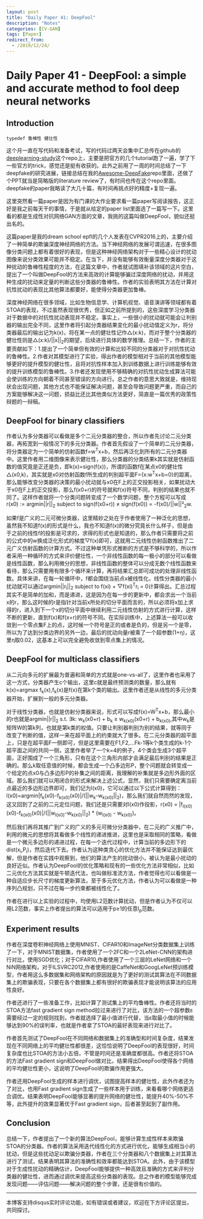 ```yaml
---
layout: post
title: "Daily Paper 41: DeepFool"
description: "Notes"
categories: [CV-GAN]
tags: [Paper]
redirect_from:
  - /2019/12/24/
---
```


# Daily Paper 41 - DeepFool: a simple and accurate method to fool deep neural networks  

## Introduction  

`typedef 鲁棒性 健壮性`

这个月一直在写代码和准备考试，写的代码过两天会集中汇总传在github的[deeplearning-study](https://github.com/JustinYuu/Deeplearning-study)这个repo上，主要是把官方的几个tutorial跑了一遍，学了下一些官方的trick，感觉还是挺有收获的。此外之前用了一周的时间总结了一下deepfake的研究进展，链接总结在我的[Awesome-DeepFake](https://github.com/JustinYuu/Awesome-DeepFake)repo里面，还做了个PPT就当是简略版的literature review了，有时间也传在这个repo里面。deepfake的paper我略读了大几十篇，有时间再挑点好的精度+复现一遍。  

这里突然看一篇paper是因为有门课的大作业要求看一篇paper写阅读报告，这正好是我之前每天干的事情，于是就从给定的paper list里面选了一篇写一下。这里看的都是生成性对抗网络GAN方面的文章，我挑的这篇叫做DeepFool，貌似还挺出名的。  

这篇paper是我的dream school epfl的几个人发表在CVPR2016上的，主要介绍了一种简单的欺骗深度神经网络的方法。当下神经网络的发展可谓迅速，在很多图像分类问题上都有着很好的表现，但是这种神经网络架构对于一些精心设计的扰动图像来说分类效果可能并不稳定。在当下，并没有能够有效衡量深度分类器对于这种扰动的鲁棒性程度的方法，在这篇文章中，作者就试图填补该领域的这片空白，提出了一个叫做DeepFool的方法来高效的计算能够骗过深度网络的扰动，并用这种生成的扰动来定量的判断这些分类器的鲁棒性。作者的实验表明其方法在计算对抗性扰动的表现比其他算法都要好，能使得分类器更加鲁棒。  

深度神经网络在很多领域，比如生物信息学、计算机视觉、语音演讲等领域都有着STOA的表现，不过虽然表现很优秀，但正如之前所提到的，这些深度学习分类器对于数据中的对抗性扰动表现并不稳定。事实上，一些很小的扰动就可能会让判别器的输出完全不同，这里作者将引起分类器结果变化的最小扰动值定义为r，将分类器最后的输出记为k(x)，将在某一点的健壮性记作△(x:k)，而对于整个分类器的健壮性则是△(x:k)/||x||<sub>2</sub>的期望，后续进行具体的数学推理。总结一下，作者的主要贡献如下：1.提出了一个简单但有效的计算和比较不同的分类器对于对抗性扰动的鲁棒性。2.作者对其模型进行了实验，得出作者的模型相对于当前的其他模型能够更好的提升模型的健壮性，且将对抗性样本加入到训练数据上进行训练能够有效的提升训练模型的鲁棒性。3.作者还发现使用不够精确的对抗性扰动生成算法可能会使训练的方向朝着不同甚至错误的方向进行。总之作者的意思大致就是，维持现状会出现问题，其他方式也不能保证解决问题，甚至会导致问题更严重，而自己的方案能够解决这一问题，损益比还比其他类似方法更好，简直是一篇优秀的政策性辩题的一辩稿。  

## DeepFool for binary classifiers  

作者认为多分类器可以看做是多个二元分类器的整合，所以作者先讨论二元分类器，再拓宽到一般情况下的多元分类器。作者首先假设了一个简单的二元分类器，将分类器定为一个简单的仿射函数f=w<sup>T</sup>x+b，然后再泛化到所有的二元分类器中。这里作者用二维图像来表示健壮性，那么分类器的分类结果k其实就是仿射函数的值究竟是正还是负，即k(x)=sign(f(x))，所谓的函数f在某点x0的健壮性△(x0,k)，其实就是x0对仿射函数f所生成的判别超平面F={x:w<sup>T</sup>x+b=0}的距离，那么能够改变分类器的决策的最小扰动就与x0在F上的正交投影相关，如果扰动大于x0在F上的正交投影，那么f(x0+r)的符号就和f(x)符号不同，判别的结果也就不同了。这样作者就将一个分类问题转变成了一个数学问题，整个方程可以写成r(x0) := argmin\|\|r\|\|<sub>2</sub> subject to sign(f(x0+r)) ≠ sign(f(x0)) = -f(x0)/\|\|w\|\|²<sub>2</sub>w.  

如果f是广义的二元可微分类器，这里精妙之处在于作者使用了一种泛化的思想，虽然我不知道f(x)的形式是什么，我也不知道f(x)的微分究竟长什么样子，但是由于之前的线性f的投影是可求的，求得的形式也是知道的，那么作者只需要将之前的公式中的w换成泛化形式的梯度▽f(x)即可，这就用二元线性仿射函数推出了二元广义仿射函数的计算方式。不过这种单凭形式推断的方式是不够科学的，所以作者采用一种循环的方式来评价健壮性，一个非线性函数的每一极小的部分可以看做是线性函数，那么利用微分的思想，非线性函数的整体可以分成无数个线性函数来看待，那么只需要用有限多个循环来计算，再将结果汇总即可成功的处理非线性函数。具体来讲，在每一轮循环中，f都会围绕当前点x被线性化，线性分类器的最小扰动就可以通过argmin\|\|r<sub>i</sub>\|\|<sub>2</sub> subject to f(xi) + ▽f(xi)<sup>T</sup>r<sub>i</sub> = 0计算得出。汇总过程其实不是简单的加和，而是递进，这是因为在每一步的更新中，都会求出一个当前x的r，那么这时候的r是指针对当前x所处的切分平面而言的，所以必须将x加上求得的r，进入到下一个x的切分平面中继续利用二元线性仿射的方式进行计算，这样不断的更新，直到f(x)和f(x+r)的符号不同。在实际训练中，上述算法一般可以收敛到一个零点集F上的点，这时候一个符号是正的或者是负的，但是另一个是零，所以为了达到分类边界的另外一边，最后的扰动向量r被乘了一个超参数(1+η)，这里η取0.02，这基本上可以完全避免收敛到零点集上的情况。  

## DeepFool for multiclass classifiers  

从二元向多元的扩展最为普遍和简单的方式就是one-vs-all了，这里作者也采用了这一方式，分类器产生c个输出，这里c就是最终预测类的数量，那么就有k(x)=argmax f<sub>k</sub>(x),f<sub>k</sub>(x)是f(x)在第k个类的输出。这里作者还是从线性的多元分类器开始，扩展到一般的多元分类器。  

对于线性分类器，也就是仿射分类器来说，形式可以写成f(x)=W<sup>T</sup>x+b，那么最小的r也就是argmin\|\|r\|\|<sub>2</sub> s.t. ∃k: w<sub>k</sub>(x0+r) + b<sub>k</sub> ≥ w<sub>k(x0)</sub>(x0+r) + b<sub>k(x0)</sub>,其中w<sub>k</sub>是矩阵W的第k列，也就是第k类的权值。只要让判别器判别为别的结果，就等同于改变了判断的值，这样一来在超平面上的约束就大了很多。在二元分类器的超平面上，只是在超平面F一侧即可，但是这里需要在F1,F2,...Fk-1等k个类生成的k-1个超平面之间的共同一侧，这里作者举了一个k=4的例子，4个类会生成3个超平面，正好围成了一个三角形，只有在这个三角形内部才会满足最后判别的结果是正确的。那么k取任意值的时候，都会生成一个凸多边形P，整个问题就会转变成一个给定的点x0与凸多边形P的补集之间的距离，我理解的补集就是多边形外面的区域。那么我们就可以用闭合的形式来解决上述公式，显然，我们只需要确定离当前点最近的多边形边界即可，我们记为l(x0)，它可以通过以下公式计算得到：l(x0)=argmin\|f<sub>k</sub>(x0)-f<sub>k(x0)</sub>(x0)\|/(\|\|w<sub>k</sub>-w<sub>k(x0)</sub>\|\|<sub>2</sub>)，那么我们就自然而然的发现，这又回到了之前的二元定位问题，我们还是只需要对l(x0)作投影，r(x0) = \|f<sub>l(x0)</sub>(x0)-f<sub>k(x0)</sub>(x0)\|/(\|\|w<sub>l(x0)</sub>-w<sub>k(x0)</sub>\|\|<sub>2</sub>) * (w<sub>l(x0)</sub> - w<sub>k(x0)</sub>)。  

然后我们再将其推广到广义的广义的多元可微分分类器中，在二元的广义推广中，利用的微元的思想将其看做多个线性的递进推进，这里也是采取相同的策略，看做是一个微元多边形的递进过程，在每一个迭代过程中，计算当前的多边形下的dist(x<sub>i</sub>,P<sub>i</sub>)，然后迭代下去。作者认为这种类贪心的优化方法并不能保证达到最优解，但是作者在实践中观察到，他们的算法产生的扰动很小，被认为是最小扰动的良好近似。作者认为DeepFool的优化策略和现有的一些优化方法非常相似，比如二元优化方法其实就是牛顿迭代法，也叫做标准流方法，作者觉得也可以看做是一种自适应步长尺寸的梯度更新算法，至于多元优化方法，作者认为可以看做是一种序列凸规划，只不过在每一步约束都被线性化了。  

作者在进行以上实验的过程中，均使用L2范数计算扰动，但是作者认为不仅可以用L2范数，事实上作者提出的算法可以适用于p≥1的任意l<sub>p</sub>范数。  

## Experiment results  

作者在深度卷积神经网络上使用MNIST、CIFAR10和ImageNet分类数据集上训练了一下，对于MNIST数据集，作者使用了一个2FC和一个2LeNet-CNN的架构进行对比，使用SGD优化；对于CIFAR10,作者使用了一个三层的LeNet网络和一个NiN网络架构，对于ILSVRC2012,作者使用的是CaffeNet和GoogLeNet预训练模型，作者用这么多数据集和网络架构的原因就是为了更好的测试其算法在不同数据集上的欺骗表现，只要在各个数据集上都有很好的欺骗表现才能说明该算法的应用性良好。  

作者还进行了一些准备工作，比如计算了测试集上的平均鲁棒性。作者还将当时的STOA方法fast gradient sign method拉过来进行了对比，该方法的一个超参数ε需要经过一定的规则找到，作者就选择了最小值进行代替，当ε取最小值的时候能够达到90%的误判率，也就是作者拿了STOA的最好表现来进行对比了。  

作者首先测试了DeepFool在不同网络和数据集上的准确型和时间复杂度，结果发现在不同网络上的平均健壮性都很差，这恰恰说明了DeepFool的表现很好，时间复杂度也比STOA的方法小五倍，不管是时间还是准确度都很高。作者还将STOA的方法Fast gradient sign和DeepFool做对比，结果得出DeepFool使得各个网络的平均健壮性更小，这说明了DeepFool的欺骗作用更强大。  

作者还用DeepFool生成的样本进行调优，试图提高样本的健壮性，此外作者还为了对比，也用Fast gradient sign生成了一些样本用于训练，来看看哪个网络更适合调优。结果表明DeepFool能够显著的提升网络的健壮性，能提升40%-50%不等，此外提升的效果显著优于Fast gradient sign，后者甚至起到了副作用。  

## Conclusion  

总结一下，作者提出了一个新的算法DeepFool，能够计算生成性样本来欺骗STOA的分类器。作者的算法采用迭代线性化的方式进行优化，能够生成相当小的扰动，但是这些扰动足以欺骗分类器，作者在三个分类器和八个数据集上对其算法进行了测试，结果表明其算法的准确性和效率都能达到STOA。此外，由于该模型对于生成性扰动的精确估计，DeepFool能够提供一种高效且准确的方式来评判分类器的健壮性，进而通过调优来提高这些分类器的表现。总之作者的模型能够完成发现问题——评估问题——解决问题的整个步骤，还是很有价值的。  

---
本博客支持disqus实时评论功能，如有错误或者建议，欢迎在下方评论区提出，共同探讨。  
